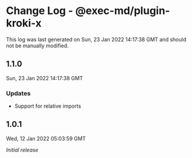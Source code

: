 # Change Log - @exec-md/plugin-kroki-x

This log was last generated on Sun, 23 Jan 2022 14:17:38 GMT and should not be manually modified.

## 1.1.0
Sun, 23 Jan 2022 14:17:38 GMT

### Updates

- Support for relative imports

## 1.0.1
Wed, 12 Jan 2022 05:03:59 GMT

_Initial release_

